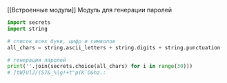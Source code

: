 [[Встроенные модули]]
Модуль для генерации паролей
```Python
import secrets  
import string  

# список всех букв, цифр и символов
all_chars = string.ascii_letters + string.digits + string.punctuation  

# генерация паролей
print(''.join(secrets.choice(all_chars) for i in range(30)))
# ]tW}UlJ/(S7&_%|g!+t"p(K`O&hz.:

```